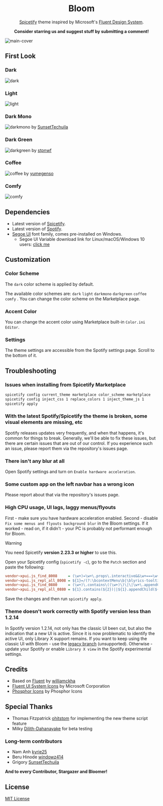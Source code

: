<div align="center">
  <h1>Bloom</h1>
  
  [Spicetify](https://github.com/spicetify/spicetify-cli) theme inspired by Microsoft's [Fluent Design System](https://www.microsoft.com/design/fluent).  
  
  **Consider starring us and suggest stuff by submitting a comment!**
</div>

![main-cover](https://raw.githubusercontent.com/nimsandu/spicetify-bloom/main/images/main-cover.png)

## First Look

### **Dark**

![dark](https://raw.githubusercontent.com/nimsandu/spicetify-bloom/main/images/dark.png)

### **Light**

![light](https://raw.githubusercontent.com/nimsandu/spicetify-bloom/main/images/light.png)

### **Dark Mono**

![darkmono](https://raw.githubusercontent.com/nimsandu/spicetify-bloom/main/images/darkmono.png)
by [SunsetTechuila](https://github.com/SunsetTechuila)

### **Dark Green**

![darkgreen](https://raw.githubusercontent.com/nimsandu/spicetify-bloom/main/images/darkgreen.png)
by [stpnwf](https://github.com/stpnwf)

### **Coffee**

![coffee](https://raw.githubusercontent.com/nimsandu/spicetify-bloom/main/images/coffee.png)
by [yumegenso](https://github.com/yumegenso)

### **Comfy**

![comfy](https://raw.githubusercontent.com/nimsandu/spicetify-bloom/main/images/comfy.png)

## Dependencies

- Latest version of [Spicetify](https://github.com/spicetify/spicetify-cli).
- Latest version of [Spotify](https://www.spotify.com/download).
- [Segoe UI](https://en.wikipedia.org/wiki/Segoe#Segoe_UI) font family, comes pre-installed on Windows.
  - Segoe UI Variable download link for Linux/macOS/Windows 10 users: [click me](https://aka.ms/SegoeUIVariable)

## Customization

### Color Scheme

The `dark` color scheme is applied by default.

The available color schemes are: `dark` `light` `darkmono` `darkgreen` `coffee` `comfy` . You can change the color scheme on the Marketplace page.

### Accent Color

You can change the accent color using Marketplace built-in `Color.ini Editor`.

### Settings

The theme settings are accessible from the Spotify settings page. Scroll to the bottom of it.

## Troubleshooting

### Issues when installing from Spicetify Marketplace

```sh
spicetify config current_theme marketplace color_scheme marketplace
spicetify config inject_css 1 replace_colors 1 inject_theme_js 1
spicetify apply
```

### With the latest Spotify/Spicetify the theme is broken, some visual elements are missing, etc

Spotify releases updates very frequently, and when that happens, it's common for things to break. Generally, we'll be able to fix these issues, but there are certain issues that are out of our control. If you experience such an issue, please report them via the repository's issues page.

### There isn't any blur at all

Open Spotify settings and turn on `Enable hardware acceleration`.

### Some custom app on the left navbar has a wrong icon

Please report about that via the repository's issues page.

### High CPU usage, UI lags, laggy menus/flyouts

First - make sure you have hardware acceleration enabled.
Second - disable `Fix some menus and flyouts background blur` in the Bloom settings. If it worked - read on, if it didn't - your PC is probably not performant enough for Bloom.

> [!WARNING]
> You need Spicetify **version 2.23.3 or higher** to use this.

Open your Spicetify config (`spicetify -c`), go to the `Patch` section and paste the following:

```ini
vendor~xpui.js_find_8008     = (\w+)=\w+\.props\.interactive&&\w+===\w+\|\|"parent"===\w+\?(\w+)\.parentNode:(\w+)\((\w+),\[(\w+)\]\)
vendor~xpui.js_repl_all_8008 = ${1}=/(?:\bcontextMenu\b|\blyrics-tooltip-wrapper\b)/.test(${2}.parentNode.className)?${2}.parentNode:${3}(${4},[${5}])
vendor~xpui.js_find_0880     = (\w+)\.contains\((\w+)\)\|\|\w+\.appendChild\(\w+\)
vendor~xpui.js_repl_all_0880 = ${1}.contains(${2})||${1}.appendChild(${2});${2}.classList.add("encore-dark-theme")
```

Save the changes and then run `spicetify apply`.

### Theme doesn't work correctly with Spotify version less than 1.2.14

In Spotify version 1.2.14, not only has the classic UI been cut, but also the indication that a new UI is active. Since it is now problematic to identify the active UI, only Library X support remains.
If you want to keep using the classic UI with Bloom - use the [legacy branch](https://github.com/nimsandu/spicetify-bloom/tree/legacy) (unsupported). Otherwise - update your Spotify or enable `Library X view` in the Spotify experimental settings.

## Credits

- Based on [Fluent](https://github.com/williamckha/spicetify-fluent) by [williamckha](https://github.com/williamckha)
- [Fluent UI System Icons](https://github.com/microsoft/fluentui-system-icons) by Microsoft Corporation
- [Phosphor Icons](https://github.com/phosphor-icons/phosphor-icons) by Phosphor Icons

## Special Thanks

- Thomas Fitzpatrick [ohitstom](https://github.com/ohitstom) for implementing the new theme script feature
- Milky [Dilith-Dahanayake](https://github.com/Dilith-Dahanayake) for beta testing

### Long-term contributors

- Nam Anh [kyrie25](https://github.com/kyrie25)
- Beru Hinode [windowz414](https://github.com/windowz414)
- Grigory [SunsetTechuila](https://github.com/SunsetTechuila)

**And to every Contributor, Stargazer and Bloomer!**

## License

[MIT License](LICENSE)
